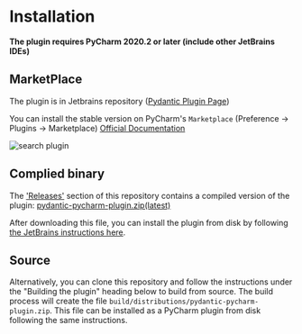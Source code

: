 # Installation

**The plugin requires PyCharm 2020.2 or later (include other JetBrains IDEs)**

## MarketPlace 
The plugin is in Jetbrains repository ([Pydantic Plugin Page](https://plugins.jetbrains.com/plugin/12861-pydantic))

You can install the stable version on PyCharm's `Marketplace` (Preference -> Plugins -> Marketplace) [Official Documentation](https://www.jetbrains.com/help/idea/managing-plugins.html)

![search plugin](search_plugin.png)

## Complied binary
The ['Releases'](https://github.com/koxudaxi/pydantic-pycharm-plugin/releases) section of this repository contains a compiled version of the plugin: [pydantic-pycharm-plugin.zip(latest)](https://github.com/koxudaxi/pydantic-pycharm-plugin/releases/latest/download/pydantic-pycharm-plugin.zip)

After downloading this file, you can install the plugin from disk by following [the JetBrains instructions here](https://www.jetbrains.com/help/pycharm/plugins-settings.html).

## Source
Alternatively, you can clone this repository and follow the instructions under the "Building the plugin" heading below to build from source.
The build process will create the file `build/distributions/pydantic-pycharm-plugin.zip`.
This file can be installed as a PyCharm plugin from disk following the same instructions.
